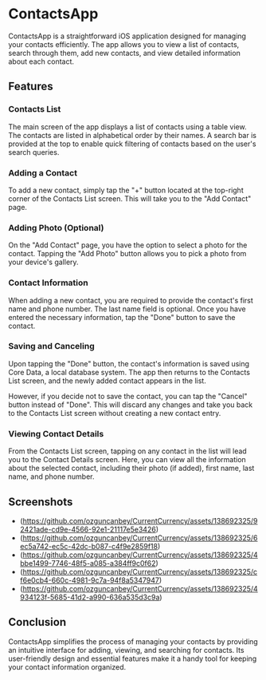 # ContactsApp

ContactsApp is a straightforward iOS application designed for managing your contacts efficiently. The app allows you to view a list of contacts, search through them, add new contacts, and view detailed information about each contact.

## Features

### Contacts List
The main screen of the app displays a list of contacts using a table view. The contacts are listed in alphabetical order by their names. A search bar is provided at the top to enable quick filtering of contacts based on the user's search queries.

### Adding a Contact
To add a new contact, simply tap the "+" button located at the top-right corner of the Contacts List screen. This will take you to the "Add Contact" page.

### Adding Photo (Optional)
On the "Add Contact" page, you have the option to select a photo for the contact. Tapping the "Add Photo" button allows you to pick a photo from your device's gallery.

### Contact Information
When adding a new contact, you are required to provide the contact's first name and phone number. The last name field is optional. Once you have entered the necessary information, tap the "Done" button to save the contact.

### Saving and Canceling
Upon tapping the "Done" button, the contact's information is saved using Core Data, a local database system. The app then returns to the Contacts List screen, and the newly added contact appears in the list.

However, if you decide not to save the contact, you can tap the "Cancel" button instead of "Done". This will discard any changes and take you back to the Contacts List screen without creating a new contact entry.

### Viewing Contact Details
From the Contacts List screen, tapping on any contact in the list will lead you to the Contact Details screen. Here, you can view all the information about the selected contact, including their photo (if added), first name, last name, and phone number.

## Screenshots

* (https://github.com/ozguncanbey/CurrentCurrency/assets/138692325/92421ade-cd9e-4566-92e1-21117e5e3426)
* (https://github.com/ozguncanbey/CurrentCurrency/assets/138692325/6ec5a742-ec5c-42dc-b087-c4f9e2859f18)
* (https://github.com/ozguncanbey/CurrentCurrency/assets/138692325/4bbe1499-7746-48f5-a085-a384ff9c0f62)
* (https://github.com/ozguncanbey/CurrentCurrency/assets/138692325/cf6e0cb4-660c-4981-9c7a-94f8a5347947)
* (https://github.com/ozguncanbey/CurrentCurrency/assets/138692325/4934123f-5685-41d2-a990-636a535d3c9a)

## Conclusion

ContactsApp simplifies the process of managing your contacts by providing an intuitive interface for adding, viewing, and searching for contacts. Its user-friendly design and essential features make it a handy tool for keeping your contact information organized.
